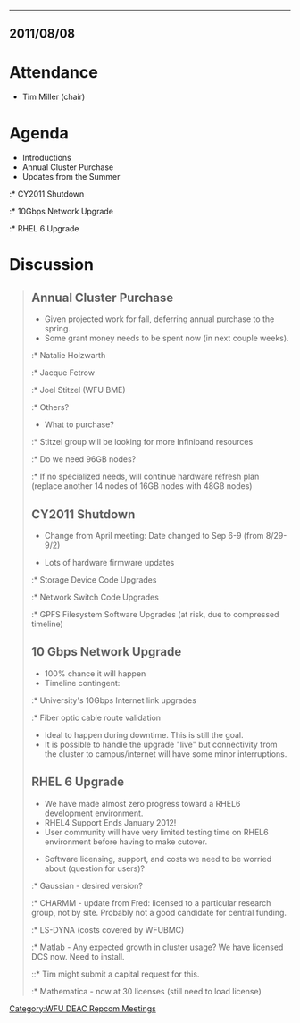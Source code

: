 ----------
2011/08/08
----------

# Attendance

  - Tim Miller (chair)

# Agenda

  - Introductions
  - Annual Cluster Purchase
  - Updates from the Summer

:\* CY2011 Shutdown

:\* 10Gbps Network Upgrade

:\* RHEL 6 Upgrade

# Discussion

> ## Annual Cluster Purchase
>
>   - Given projected work for fall, deferring annual purchase to the
>     spring.
>   - Some grant money needs to be spent now (in next couple weeks).
>
> :\* Natalie Holzwarth
>
> :\* Jacque Fetrow
>
> :\* Joel Stitzel (WFU BME)
>
> :\* Others?
>
>   - What to purchase?
>
> :\* Stitzel group will be looking for more Infiniband resources
>
> :\* Do we need 96GB nodes?
>
> :\* If no specialized needs, will continue hardware refresh plan
> (replace another 14 nodes of 16GB nodes with 48GB nodes)
>
> ## CY2011 Shutdown
>
>   - Change from April meeting: Date changed to Sep 6-9 (from 8/29-9/2)
>
> <!-- end list -->
>
>   - Lots of hardware firmware updates
>
> :\* Storage Device Code Upgrades
>
> :\* Network Switch Code Upgrades
>
> :\* GPFS Filesystem Software Upgrades (at risk, due to compressed
> timeline)
>
> ## 10 Gbps Network Upgrade
>
>   - 100% chance it will happen
>   - Timeline contingent:
>
> :\* University's 10Gbps Internet link upgrades
>
> :\* Fiber optic cable route validation
>
>   - Ideal to happen during downtime. This is still the goal.
>   - It is possible to handle the upgrade "live" but connectivity from
>     the cluster to campus/internet will have some minor interruptions.
>
> ## RHEL 6 Upgrade
>
>   - We have made almost zero progress toward a RHEL6 development
>     environment.
>   - RHEL4 Support Ends January 2012\!
>   - User community will have very limited testing time on RHEL6
>     environment before having to make cutover.
>
> <!-- end list -->
>
>   - Software licensing, support, and costs we need to be worried about
>     (question for users)?
>
> :\* Gaussian - desired version?
>
> :\* CHARMM - update from Fred: licensed to a particular research
> group, not by site. Probably not a good candidate for central funding.
>
> :\* LS-DYNA (costs covered by WFUBMC)
>
> :\* Matlab - Any expected growth in cluster usage? We have licensed
> DCS now. Need to install.
>
> ::\* Tim might submit a capital request for this.
>
> :\* Mathematica - now at 30 licenses (still need to load license)

[Category:WFU DEAC Repcom
Meetings](Category:WFU_DEAC_Repcom_Meetings "wikilink")
